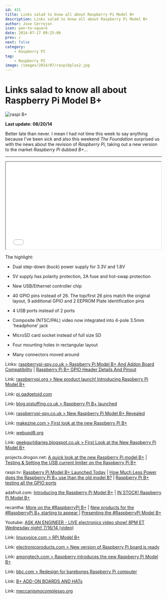 ```yaml
---
id: 431
title: Links salad to know all about Raspberry Pi Model B+
description: Links salad to know all about Raspberry Pi Model B+
author: Jose Cerrejon
icon: pen-to-square
date: 2014-07-17 09:25:00
prev: /
next: false
category:
    - Raspberry PI
tag:
    - Raspberry PI
image: /images/2014/07/raspibplus2.jpg
---
```


# Links salad to know all about Raspberry Pi Model B+

![raspi B+](/images/2014/07/raspibplus2.jpg)

**Last update: 08/20/14**

Better late than never. I mean I had not time this week to say anything because I've been sick and also this weekend _The Foundation_ surprised us with the news about the revision of _Raspberry Pi_, taking out a new version to the market _Raspberry Pi_ dubbed _B+_...

---

<iframe src="//player.vimeo.com/video/100672311" width="500" height="281" webkitallowfullscreen mozallowfullscreen allowfullscreen></iframe>

The highlight:

-   Dual step-down (buck) power supply for 3.3V and 1.8V

-   5V supply has polarity protection, 2A fuse and hot-swap protection

-   New USB/Ethernet controller chip

-   40 GPIO pins instead of 26. The top/first 26 pins match the original layout, 9 additional GPIO and 2 EEPROM Plate identification pins

-   4 USB ports instead of 2 ports

-   Composite (NTSC/PAL) video now integrated into 4-pole 3.5mm 'headphone' jack

-   MicroSD card socket instead of full size SD

-   Four mounting holes in rectangular layout

-   Many connectors moved around

Links: [raspberrypi-spy.co.uk > Raspberry Pi Model B+ And Addon Board Compatibility](https://www.raspberrypi-spy.co.uk/2014/07/raspberry-pi-model-b-and-addon-board-compatibility/) | [Raspberry Pi B+ GPIO Header Details And Pinout](https://www.raspberrypi-spy.co.uk/2014/07/raspberry-pi-b-gpio-header-details-and-pinout/)

Link: [raspberrypi.org > New product launch! Introducing Raspberry Pi Model B+](https://www.raspberrypi.org/blog/#introducing-raspberry-pi-model-b-plus)

Link: [pi.gadgetoid.com](https://pi.gadgetoid.com/pinout)

Link: [blog.pistuffing.co.uk > Raspberry Pi B+ launched](https://blog.pistuffing.co.uk/?p=3625)

Link: [raspberrypi-spy.co.uk > New Raspberry Pi Model B+ Revealed](https://www.raspberrypi-spy.co.uk/2014/07/new-raspberry-pi-model-b-revealed/)

Link: [makezine.com > First look at the new Raspberry Pi B+](https://makezine.com/2014/07/14/first-look-at-the-new-raspberry-pi-b/)

Link: [webupd8.org](https://www.webupd8.org/2014/07/raspberry-pi-model-b-launched-with-4.html)

Link: [geekgurldiaries.blogspot.co.uk > First Look at the New Raspberry Pi Model B+](https://geekgurldiaries.blogspot.co.uk/2014/07/first-look-at-new-raspberry-pi-model-b.html)

projects.drogon.net: [A quick look at the new Raspberry Pi model B+](https://projects.drogon.net/a-quick-look-at-the-new-raspberry-pi-model-b/) | [Testing & Setting the USB current limiter on the Raspberry Pi B+](https://projects.drogon.net/testing-setting-the-usb-current-limiter-on-the-raspberry-pi-b/)

raspi.tv: [Raspberry Pi Model B+ Launched Today](https://raspi.tv/2014/raspberry-pi-model-b-launched-today) | [How Much Less Power does the Raspberry Pi B+ use than the old model B?](https://raspi.tv/2014/how-much-less-power-does-the-raspberry-pi-b-use-than-the-old-model-b) | [Raspberry Pi B+ testing all the GPIO ports](https://raspi.tv/2014/raspberry-pi-b-testing-all-the-gpio-ports)

adafruit.com: [Introducing the Raspberry Pi Model B+](https://learn.adafruit.com/introducing-the-raspberry-pi-model-b-plus-plus-differences-vs-model-b?view=all) | [IN STOCK! Raspberry Pi Model B+](https://www.adafruit.com/blog/2014/07/14/in-stock-raspberry-pi-model-b/)

recantha: [More on the #RaspberryPi B+](https://www.recantha.co.uk/blog/?p=10360) | [New products for the #RaspberryPi B+ starting to appear ](https://www.recantha.co.uk/blog/?p=10366) | [Presenting the #RaspberryPi Model B+](https://www.recantha.co.uk/blog/?p=10323)

Youtube: [ASK AN ENGINEER - LIVE electronics video show! 8PM ET Wednesday night! 7/16/14 (video) ](https://www.youtube.com/watch?v=L2v_HMUZ36g)

Link: [linuxvoice.com > RPi Model B+](https://www.linuxvoice.com/raspberry-pi-model-b/)

Link: [electronicproducts.com > New version of Raspberry Pi board is ready ](https://www.electronicproducts.com/Board_Level_Products/Single_Board_Computer/New_version_of_Raspberry_Pi_board_is_ready.aspx)

Link: [amongtech.com > Raspberry introduces the new Raspberry Pi Model B+](https://www.amongtech.com/raspberry-introduces-the-new-raspberry-pi-model-b/)

Link: [bbc.com > Redesign for barebones Raspberry Pi computer](https://www.bbc.com/news/technology-28263659)

Link: [B+ ADD-ON BOARDS AND HATs](https://github.com/raspberrypi/hats)

Link: [meccanismocomplesso.org](https://www.meccanismocomplesso.org/en/raspberry-pi-model-bplus/)
